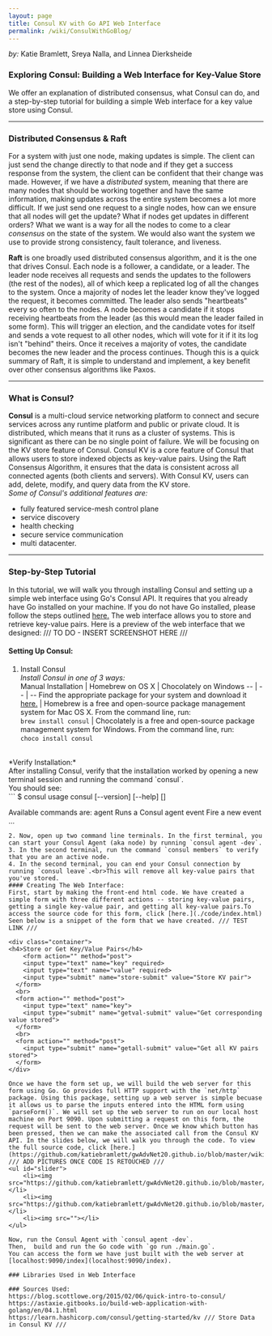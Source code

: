 ```yaml
---
layout: page
title: Consul KV with Go API Web Interface
permalink: /wiki/ConsulWithGoBlog/
---
```


*by:* Katie Bramlett, Sreya Nalla, and Linnea Dierksheide

### Exploring Consul: Building a Web Interface for Key-Value Store

We offer an explanation of distributed consensus, what Consul can do, and a step-by-step tutorial for building a simple Web interface for a key value store using Consul.

---

### Distributed Consensus & Raft
For a system with just one node, making updates is simple. The client can just send the change directly to that node and if they get a success response from the system, the client can be confident that their change was made. However, if we have a *distributed* system, meaning that there are many nodes that should be working together and have the same information, making updates across the entire system becomes a lot more difficult. If we just send one request to a single nodes, how can we ensure that all nodes will get the update? What if nodes get updates in different orders? What we want is a way for all the nodes to come to a clear *consensus* on the state of the system. We would also want the system we use to provide strong consistency, fault tolerance, and liveness.


**Raft** is one broadly used distributed consensus algorithm, and it is the one that drives Consul. Each node is a follower, a candidate, or a leader. The leader node receives all requests and sends the updates to the followers (the rest of the nodes), all of which keep a replicated log of all the changes to the system. Once a majority of nodes let the leader know they've logged the request, it becomes committed. The leader also sends "heartbeats" every so often to the nodes. A node becomes a candidate if it stops receiving heartbeats from the leader (as this would mean the leader failed in some form). This will trigger an election, and the candidate votes for itself and sends a vote request to all other nodes, which will vote for it if it its log isn't "behind" theirs. Once it receives a majority of votes, the candidate becomes the new leader and the process continues. Though this is a quick summary of Raft, it is simple to understand and implement, a key benefit over other consensus algorithms like Paxos.

---

### What is Consul?
**Consul** is a multi-cloud service networking platform to connect and secure services across any runtime platform and public or private cloud. It is distributed, which means that it runs as a cluster of systems. This is significant as there can be no single point of failure. We will be focusing on the KV store feature of Consul. Consul KV is a core feature of Consul that allows users to store indexed objects as key-value pairs. Using the Raft Consensus Algorithm, it ensures that the data is consistent across all connected agents (both clients and servers). With Consul KV, users can add, delete, modify, and query data from the KV store.<br>
*Some of Consul's additional features are:*
- fully featured service-mesh control plane
- service discovery
- health checking
- secure service communication
- multi datacenter. <br> 

--- 

### Step-by-Step Tutorial
In this tutorial, we will walk you through installing Consul and setting up a simple web interface using Go's Consul API. It requires that you already have Go installed on your machine. If you do not have Go installed, please follow the steps outlined [here.](https://golang.org/doc/install) The web interface allows you to store and retrieve key-value pairs. Here is a preview of the web interface that we designed:
/// TO DO - INSERT SCREENSHOT HERE ///
#### Setting Up Consul:
1. Install Consul<br>
*Install Consul in one of 3 ways:*<br>
Manual Installation | Homebrew on OS X | Chocolately on Windows
-- | -- | --
Find the appropriate package for your system and download it <br>[here.](https://www.consul.io/downloads.html) | Homebrew is a free and open-source package management system for Mac OS X. From the command line, run:<br>`brew install consul` | Chocolately is a free and open-source package management system for Windows. From the command line, run:<br>`choco install consul`
<br>
*Verify Installation:*<br>
After installing Consul, verify that the installation worked by opening a new terminal session and running the command `consul`.<br>
You should see:<br>
```
$ consul
usage consul [--version] [--help] <command> [<args>]

Available commands are:
    agent          Runs a Consul agent
    event          Fire a new event
...
```
2. Now, open up two command line terminals. In the first terminal, you can start your Consul Agent (aka node) by running `consul agent -dev`.
3. In the second terminal, run the command `consul members` to verify that you are an active node.
4. In the second terminal, you can end your Consul connection by running `consul leave`.<br>This will remove all key-value pairs that you've stored.
#### Creating The Web Interface:
First, start by making the front-end html code. We have created a simple form with three different actions -- storing key-value pairs, getting a single key-value pair, and getting all key-value pairs.To access the source code for this form, click [here.](./code/index.html) Seen below is a snippet of the form that we have created. /// TEST LINK ///
```
	<div class="container">
    <h4>Store or Get Key/Value Pairs</h4>
    	<form action="" method="post">
      	<input type="text" name="key" required>
        <input type="text" name="value" required>
        <input type="submit" name="store-submit" value="Store KV pair">
      </form>
      <br>
      <form action="" method="post">
      	<input type="text" name="key">
        <input type="submit" name="getval-submit" value="Get corresponding value stored">
      </form>
      <br>
      <form action="" method="post">
      	<input type="submit" name="getall-submit" value="Get all KV pairs stored">
      </form>
	</div>
```
Once we have the form set up, we will build the web server for this form using Go. Go provides full HTTP support with the `net/http` package. Using this package, setting up a web server is simple becuase it allows us to parse the inputs entered into the HTML form using `parseForm()`. We will set up the web server to run on our local host machine on Port 9090. Upon submitting a request on this form, the request will be sent to the web server. Once we know which button has been pressed, then we can make the associated call from the Consul KV API. In the slides below, we will walk you through the code. To view the full source code, click [here.](https://github.com/katiebramlett/gwAdvNet20.github.io/blob/master/wiki/ConsulWithGoBlog/code/main.go)
/// ADD PICTURES ONCE CODE IS RETOUCHED ///
<ul id="slider">
	<li><img src="https://github.com/katiebramlett/gwAdvNet20.github.io/blob/master/wiki/ConsulWithGoBlog/screenshots/CONSUL_INIT_CODE.png"></li>
	<li><img src="https://github.com/katiebramlett/gwAdvNet20.github.io/blob/master/wiki/ConsulWithGoBlog/screenshots/CONSUL_GET_PUT_CODE.png"></li>
	<li><img src=""></li>
</ul>

Now, run the Consul Agent with `consul agent -dev`.
Then,  build and run the Go code with `go run ./main.go`.
You can access the form we have just built with the web server at [localhost:9090/index](localhost:9090/index).

### Libraries Used in Web Interface

### Sources Used:
https://blog.scottlowe.org/2015/02/06/quick-intro-to-consul/
https://astaxie.gitbooks.io/build-web-application-with-golang/en/04.1.html
https://learn.hashicorp.com/consul/getting-started/kv /// Store Data in Consul KV ///
